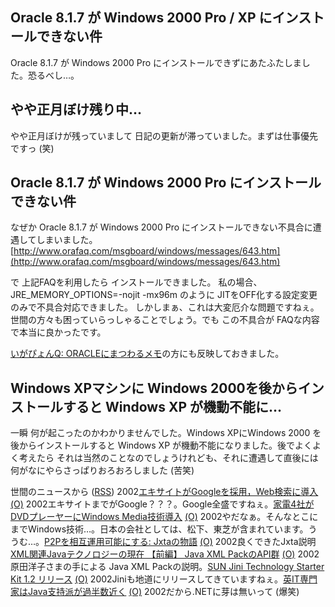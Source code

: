 ## Oracle 8.1.7 が Windows 2000 Pro / XP にインストールできない件

Oracle 8.1.7 が Windows 2000 Pro にインストールできずにあたふたしました。恐るべし…。






## やや正月ぼけ残り中…


やや正月ぼけが残っていまして 日記の更新が滞っていました。まずは仕事優先ですっ
(笑)

## Oracle 8.1.7 が Windows 2000 Pro にインストールできない件


なぜか Oracle 8.1.7 が Windows 2000 Pro にインストールできない不具合に遭遇してしまいました。
[http://www.orafaq.com/msgboard/windows/messages/643.htm](http://www.orafaq.com/msgboard/windows/messages/643.htm)


で 上記FAQを利用したら インストールできました。
私の場合、JRE_MEMORY_OPTIONS=-nojit -mx96m のように JITをOFF化する設定変更のみで不具合対応できました。
しかしまぁ、これは大変厄介な問題ですねぇ。世間の方々も困っていらっしゃることでしょう。でも
この不具合が FAQな内容で本当に良かったです。

[いがぴょんQ: ORACLEにまつわるメモ](../../q/q-oracle.html)の方にも反映しておきました。

## Windows XPマシンに Windows 2000を後からインストールすると Windows XP が機動不能に…


一瞬 何が起こったのかわかりませんでした。Windows XPにWindows 2000 を後からインストールすると
Windows XP が機動不能になりました。後でよくよく考えたら それは当然のことなのでしょうけれども、それに遭遇して直後には
何がなにやらさっぱりおろおろしました (苦笑)



世間のニュースから ([RSS](ig020108-news.xml)) 2002[エキサイトがGoogleを採用，Web検索に導入](http://www.zdnet.co.jp/news/bursts/0201/07/01.html) [(O)](http://www.zdnet.co.jp/news/bursts/0201/07/01.html) 2002エキサイトまでがGoogle？？？。Google全盛ですねぇ。[家電4社がDVDプレーヤーにWindows Media技術導入](http://www.zdnet.co.jp/news/0201/08/b_0107_13.html) [(O)](http://www.zdnet.co.jp/news/0201/08/b_0107_13.html) 2002やだなぁ。そんなとこにまでWindows技術…。日本の会社としては、松下、東芝が含まれています。ううむ…。[P2Pを相互運用可能にする: Jxtaの物語](http://www-6.ibm.com/jp/developerworks/java/011221/j_j-p2pint1.html) [(O)](http://www-6.ibm.com/jp/developerworks/java/011221/j_j-p2pint1.html) 2002良くできたJxta説明[XML関連Javaテクノロジーの現在 【前編】 Java XML PackのAPI群](http://www.atmarkit.co.jp/fxml/tanpatsu/12javatool/javaxmltool01.html) [(O)](http://www.atmarkit.co.jp/fxml/tanpatsu/12javatool/javaxmltool01.html) 2002原田洋子さまの手による Java XML Packの説明。[SUN Jini Technology Starter Kit 1.2 リリース](http://developer.java.sun.com/developer/restricted/jini1_2/) [(O)](http://developer.java.sun.com/developer/restricted/jini1_2/) 2002Jiniも地道にリリースしてきていますねぇ。[英IT専門家はJava支持派が過半数近く](http://www.zdnet.co.jp/news/0112/25/e_itpro.html) [(O)](http://www.zdnet.co.jp/news/0112/25/e_itpro.html) 2002だから.NETに芽は無いって (爆笑)